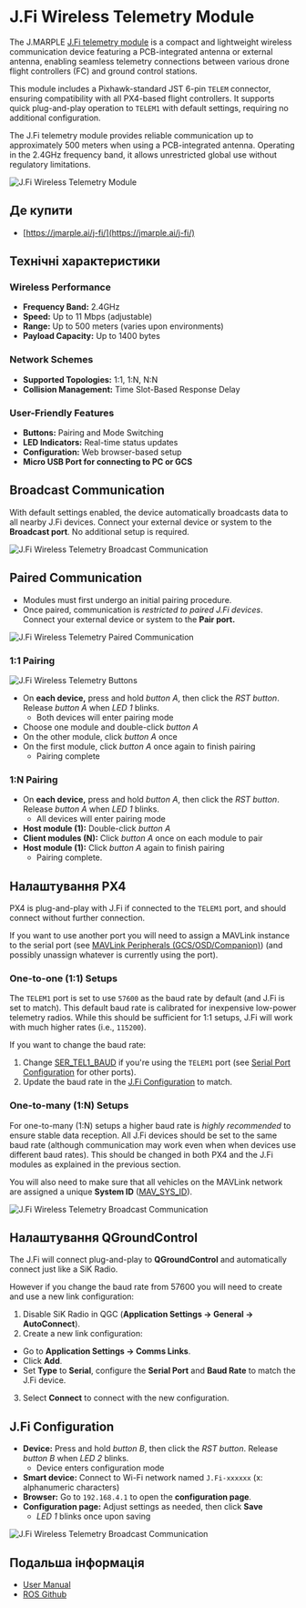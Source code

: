 # J.Fi Wireless Telemetry Module

The J.MARPLE [J.Fi telemetry module](https://jmarple.ai/j-fi/) is a compact and lightweight wireless communication device featuring a PCB-integrated antenna or external antenna, enabling seamless telemetry connections between various drone flight controllers (FC) and ground control stations.

This module includes a Pixhawk-standard JST 6-pin `TELEM` connector, ensuring compatibility with all PX4-based flight controllers.
It supports quick plug-and-play operation to `TELEM1` with default settings, requiring no additional configuration.

The J.Fi telemetry module provides reliable communication up to approximately 500 meters when using a PCB-integrated antenna.
Operating in the 2.4GHz frequency band, it allows unrestricted global use without regulatory limitations.

![J.Fi Wireless Telemetry Module](../../assets/hardware/telemetry/jmarple/jfi_telemetry_module.png)

## Де купити

- [https://jmarple.ai/j-fi/](https://jmarple.ai/j-fi/)

## Технічні характеристики

### Wireless Performance

- **Frequency Band:** 2.4GHz
- **Speed:** Up to 11 Mbps (adjustable)
- **Range:** Up to 500 meters (varies upon environments)
- **Payload Capacity:** Up to 1400 bytes

### Network Schemes

- **Supported Topologies:** 1:1, 1:N, N:N
- **Collision Management:** Time Slot-Based Response Delay

### User-Friendly Features

- **Buttons:** Pairing and Mode Switching
- **LED Indicators:** Real-time status updates
- **Configuration:** Web browser-based setup
- **Micro USB Port for connecting to PC or GCS**

## Broadcast Communication

With default settings enabled, the device automatically broadcasts data to all nearby J.Fi devices.
Connect your external device or system to the **Broadcast port**.
No additional setup is required.

![J.Fi Wireless Telemetry Broadcast Communication](../../assets/hardware/telemetry/jmarple/jfi_telemetry_broadcast.png)

## Paired Communication

- Modules must first undergo an initial pairing procedure.
- Once paired, communication is _restricted to paired J.Fi devices_. Connect your external device or system to the **Pair port.**

![J.Fi Wireless Telemetry Paired Communication](../../assets/hardware/telemetry/jmarple/jfi_telemetry_paired.png)

### 1:1 Pairing

![J.Fi Wireless Telemetry Buttons](../../assets/hardware/telemetry/jmarple/jfi_telemetry_buttons.png)

- On **each device,** press and hold _button A_, then click the _RST button_.
  Release _button A_ when _LED 1_ blinks.
  - Both devices will enter pairing mode
- Choose one module and double-click _button A_
- On the other module, click _button A_ once
- On the first module, click _button A_ once again to finish pairing
  - Pairing complete

### 1:N Pairing

- On **each device,** press and hold _button A_, then click the _RST button_.
  Release _button A_ when _LED 1_ blinks.
  - All devices will enter pairing mode
- **Host module (1):** Double-click _button A_
- **Client modules (N):** Click _button A_ once on each module to pair
- **Host module (1):** Click _button A_ again to finish pairing
  - Pairing complete.

<lite-youtube videoid="CnjhTfvARmw" title="J.Fi Wireless Telemetry Module Pairing Guide"/>

## Налаштування PX4

PX4 is plug-and-play with J.Fi if connected to the `TELEM1` port, and should connect without further connection.

If you want to use another port you will need to assign a MAVLink instance to the serial port (see [MAVLink Peripherals (GCS/OSD/Companion)](../peripherals/mavlink_peripherals.md)) (and possibly unassign whatever is currently using the port).

### One-to-one (1:1) Setups

The `TELEM1` port is set to use `57600` as the baud rate by default (and J.Fi is set to match).
This default baud rate is calibrated for inexpensive low-power telemetry radios.
While this should be sufficient for 1:1 setups, J.Fi will work with much higher rates (i.e., `115200`).

If you want to change the baud rate:

1. Change [SER_TEL1_BAUD](../advanced_config/parameter_reference.md#SER_TEL1_BAUD) if you're using the `TELEM1` port (see [Serial Port Configuration](../peripherals/serial_configuration.md) for other ports).
2. Update the baud rate in the [J.Fi Configuration](#j-fi-configuration) to match.

### One-to-many (1:N) Setups

For one-to-many (1:N) setups a higher baud rate is _highly recommended_ to ensure stable data reception.
All J.Fi devices should be set to the same baud rate (although communication may work even when when devices use different baud rates).
This should be changed in both PX4 and the J.Fi modules as explained in the previous section.

You will also need to make sure that all vehicles on the MAVLink network are assigned a unique **System ID** ([MAV_SYS_ID](../advanced_config/parameter_reference.md#MAV_SYS_ID)).

![J.Fi Wireless Telemetry Broadcast Communication](../../assets/hardware/telemetry/jmarple/jfi_telemetry_usage.png)

<lite-youtube videoid="tPeJA2gn7Zw" title="Simultaneous Control using J.Fi Wireless Telemetry Module"/>

## Налаштування QGroundControl

The J.Fi will connect plug-and-play to **QGroundControl** and automatically connect just like a SiK Radio.

However if you change the baud rate from 57600 you will need to create and use a new link configuration:

1. Disable SiK Radio in QGC (**Application Settings → General → AutoConnect**).
2. Create a new link configuration:
  - Go to **Application Settings → Comms Links**.
  - Click **Add**.
  - Set **Type** to **Serial**, configure the **Serial Port** and **Baud Rate** to match the J.Fi device.
3. Select **Connect** to connect with the new configuration.

## J.Fi Configuration

- **Device:** Press and hold _button B_, then click the _RST button_.
  Release _button B_ when _LED 2_ blinks.
  - Device enters configuration mode
- **Smart device:** Connect to Wi-Fi network named `J.Fi-xxxxxx` (x: alphanumeric characters)
- **Browser:** Go to `192.168.4.1` to open the **configuration page**.
- **Configuration page:** Adjust settings as needed, then click **Save**
  - _LED 1_ blinks once upon saving

![J.Fi Wireless Telemetry Broadcast Communication](../../assets/hardware/telemetry/jmarple/jfi_telemetry_config.jpg)

## Подальша інформація

- [User Manual](https://docs.google.com/document/d/1NaVwOLuMCuNpd0uxgilXZ_qfHAnsFgBmaPxX9WGY2h4/edit?usp=sharing)
- [ROS Github](https://github.com/SUV-Lab/J-Fi)
